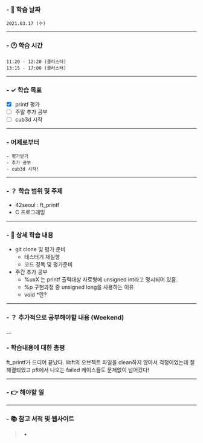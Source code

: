 ### - 📆 학습 날짜
	2021.03.17 (수)
___
### - 🕐 학습 시간
```
11:20 - 12:20 (클러스터)
13:15 - 17:00 (클러스터)
```
___
### - ✓ 학습 목표
- [x] printf 평가
- [ ] 주말 추가 공부
- [ ] cub3d 시작
___
### - 어제로부터
```
- 평가받기
- 추가 공부
- cub3d 시작!
```
___
### - ？ 학습 범위 및 주제
- 42seoul : ft_printf
- C 프로그래밍
___
### - 📝 상세 학습 내용
- git clone 및 평가 준비
	- 테스터기 재실행
	- 코드 정독 및 평가준비
- 주간 추가 공부
	- %uxX 는 printf 출력대상 자료형에 unsigned int라고 명시되어 있음.
	- %p 구현과정 중 unsigned long을 사용하는 이유
	- void *란?
___
### - ？ 추가적으로 공부해야할 내용 (Weekend)

__
### - 학습내용에 대한 총평
ft_printf가 드디어 끝났다.
libft의 오브젝트 파일을 clean하지 않아서 걱정이었는데 잘해결되었고
pft에서 나오는 failed 케이스들도 문제없이 넘어갔다!
___
### - 👉 해야할 일

___
### - 📚 참고 서적 및 웹사이트
> - 